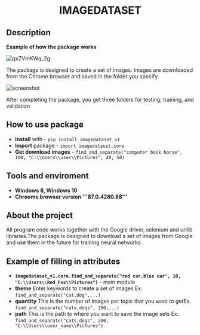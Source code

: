 <h1 align="center">IMAGEDATASET</h1>
<h2 align="center">

## Description

**Example of how the package works**

![qxZVmKWq_2g](https://user-images.githubusercontent.com/56004530/101323835-55b4a600-387a-11eb-88c7-78e51804db35.jpg)

The package is designed to create a set of images.
Images are downloaded from the Chrome browser and saved in the folder you specify

![screenshot](https://user-images.githubusercontent.com/56004530/101624363-e8944280-3a2a-11eb-9d56-f352b0336ca9.jpg)

After completing the package, you get three folders for testing, training, and validation

## How to use package

- **Install** with - ```pip install imagedataset_v1```
- **Import** package - ```import imagedataset.core```
- **Get download images** - ```find_and_separate("computer book horse", 100, "C:\\Users\\user\\Pictures", 40, 50) ```

## Tools and enviroment
- **Windows 8, Windows 10**
- **Chroome browser version '''87.0.4280.88'''**

## About the project

All program code works together with the Google driver, selenium and urllib libraries.The package is designed to download a set of images from Google and use them in the future for training neural networks .

## Example of filling in attributes

- **```imagedataset_v1.core.find_and_separate("red car,blue car", 10, "C:\\Users\\Red_Fox\\Pictures")```** - main module
- **theme** Enter keywords to create a set of images Ex. ```find_and_separate("cat,dog",...) ```
- **quantity** This is the number of images per topic that you want to getEx. ```find_and_separate("cats,dogs", 200,...)```
- **path** This is the path to where you want to save the image sets Ex. ```find_and_separate("cats,dogs", 200, "C:\\Users\\user_name\\Pictures")```


